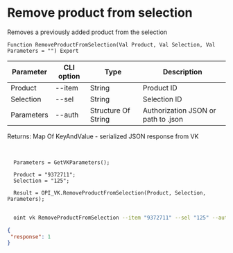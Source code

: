 ﻿---
sidebar_position: 6
---

# Remove product from selection
 Removes a previously added product from the selection



`Function RemoveProductFromSelection(Val Product, Val Selection, Val Parameters = "") Export`

  | Parameter | CLI option | Type | Description |
  |-|-|-|-|
  | Product | --item | String | Product ID |
  | Selection | --sel | String | Selection ID |
  | Parameters | --auth | Structure Of String | Authorization JSON or path to .json |

  
  Returns:  Map Of KeyAndValue - serialized JSON response from VK

<br/>




```bsl title="Code example"
  Parameters = GetVKParameters();
  
  Product = "9372711";
  Selection = "125";
  
  Result = OPI_VK.RemoveProductFromSelection(Product, Selection, Parameters);
```



```sh title="CLI command example"
    
  oint vk RemoveProductFromSelection --item "9372711" --sel "125" --auth "GetVKParameters()"

```

```json title="Result"
{
 "response": 1
}
```
